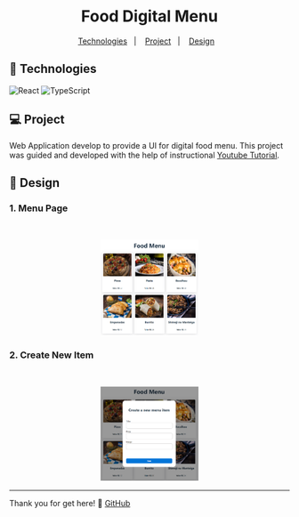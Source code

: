 <h1 align="center">Food Digital Menu</h1>

<p align="center">
  <a href="#-technologies">Technologies</a>&nbsp;&nbsp;&nbsp;|&nbsp;&nbsp;&nbsp;
  <a href="#-project">Project</a>&nbsp;&nbsp;&nbsp;|&nbsp;&nbsp;&nbsp;
  <a href="#-user-interface">Design</a>&nbsp;&nbsp;&nbsp;
</p>


## 🚀 Technologies
![React](https://img.shields.io/badge/react-%2320232a.svg?style=for-the-badge&logo=react&logoColor=%2361DAFB)
![TypeScript](https://img.shields.io/badge/typescript-%23007ACC.svg?style=for-the-badge&logo=typescript&logoColor=white)


## 💻 Project
Web Application develop to provide a UI for digital food menu. This project was guided and developed with the help of instructional [Youtube Tutorial](https://www.youtube.com/watch?v=lUVureR5GqI).

## 🔖 Design

### 1. Menu Page
  <br/>
      <p align="center">
        <img alt="setup-screen" src='./screenshot/screenshot.png' width="35%">
      </p>
     
### 2. Create New Item
  <br/>
      <p align="center">
        <img alt="setup-screen" src='./screenshot/screenshot2.png' width="35%">
      </p>  

---

Thank you for get here! :wave: [GitHub](https://github.com/denisonkolling)
